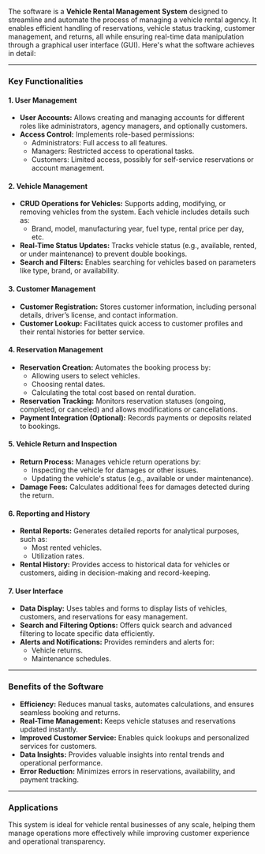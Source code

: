 
The software is a **Vehicle Rental Management System** designed to streamline and automate the process of managing a vehicle rental agency. It enables efficient handling of reservations, vehicle status tracking, customer management, and returns, all while ensuring real-time data manipulation through a graphical user interface (GUI). Here's what the software achieves in detail:

---

### **Key Functionalities**

#### 1. **User Management**

- **User Accounts:** Allows creating and managing accounts for different roles like administrators, agency managers, and optionally customers.
- **Access Control:** Implements role-based permissions:
    - Administrators: Full access to all features.
    - Managers: Restricted access to operational tasks.
    - Customers: Limited access, possibly for self-service reservations or account management.

#### 2. **Vehicle Management**

- **CRUD Operations for Vehicles:** Supports adding, modifying, or removing vehicles from the system. Each vehicle includes details such as:
    - Brand, model, manufacturing year, fuel type, rental price per day, etc.
- **Real-Time Status Updates:** Tracks vehicle status (e.g., available, rented, or under maintenance) to prevent double bookings.
- **Search and Filters:** Enables searching for vehicles based on parameters like type, brand, or availability.

#### 3. **Customer Management**

- **Customer Registration:** Stores customer information, including personal details, driver’s license, and contact information.
- **Customer Lookup:** Facilitates quick access to customer profiles and their rental histories for better service.

#### 4. **Reservation Management**

- **Reservation Creation:** Automates the booking process by:
    - Allowing users to select vehicles.
    - Choosing rental dates.
    - Calculating the total cost based on rental duration.
- **Reservation Tracking:** Monitors reservation statuses (ongoing, completed, or canceled) and allows modifications or cancellations.
- **Payment Integration (Optional):** Records payments or deposits related to bookings.

#### 5. **Vehicle Return and Inspection**

- **Return Process:** Manages vehicle return operations by:
    - Inspecting the vehicle for damages or other issues.
    - Updating the vehicle's status (e.g., available or under maintenance).
- **Damage Fees:** Calculates additional fees for damages detected during the return.

#### 6. **Reporting and History**

- **Rental Reports:** Generates detailed reports for analytical purposes, such as:
    - Most rented vehicles.
    - Utilization rates.
- **Rental History:** Provides access to historical data for vehicles or customers, aiding in decision-making and record-keeping.

#### 7. **User Interface**

- **Data Display:** Uses tables and forms to display lists of vehicles, customers, and reservations for easy management.
- **Search and Filtering Options:** Offers quick search and advanced filtering to locate specific data efficiently.
- **Alerts and Notifications:** Provides reminders and alerts for:
    - Vehicle returns.
    - Maintenance schedules.

---

### **Benefits of the Software**

- **Efficiency:** Reduces manual tasks, automates calculations, and ensures seamless booking and returns.
- **Real-Time Management:** Keeps vehicle statuses and reservations updated instantly.
- **Improved Customer Service:** Enables quick lookups and personalized services for customers.
- **Data Insights:** Provides valuable insights into rental trends and operational performance.
- **Error Reduction:** Minimizes errors in reservations, availability, and payment tracking.

---

### **Applications**

This system is ideal for vehicle rental businesses of any scale, helping them manage operations more effectively while improving customer experience and operational transparency.
